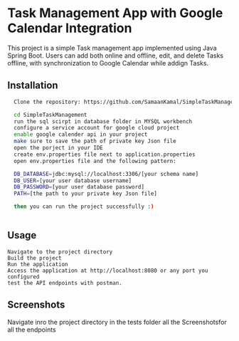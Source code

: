 
# Task Management App with Google Calendar Integration

This project is a simple Task management app implemented using Java Spring Boot. Users can add both online and offline, edit, and delete Tasks offline, with synchronization to Google Calendar while addign Tasks.


## Installation

```bash
  Clone the repository: https://github.com/SamaanKamal/SimpleTaskManagement

  cd SimpleTaskManagement
  run the sql scirpt in database folder in MYSQL workbench
  configure a service account for google cloud project
  enable google calender api in your project
  make sure to save the path of private key Json file
  open the porject in your IDE
  create env.properties file next to application.properties
  open env.properties file and the following pattern:

  DB_DATABASE=jdbc:mysql://localhost:3306/[your schema name]
  DB_USER=[your user database username]
  DB_PASSWORD=[your user database password]
  PATH=[the path to your private key Json file]

  then you can run the project successfully :)
  
```
    
## Usage

```usage
Navigate to the project directory
Build the project
Run the application
Access the application at http://localhost:8080 or any port you configured
test the API endpoints with postman.
```


## Screenshots

Navigate inro the project directory in the tests folder all the Screenshotsfor all the endpoints
